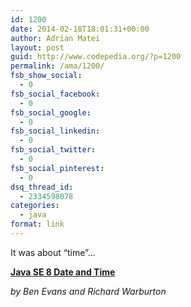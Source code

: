 ```yaml
---
id: 1200
date: 2014-02-18T18:01:31+00:00
author: Adrian Matei
layout: post
guid: http://www.codepedia.org/?p=1200
permalink: /ama/1200/
fsb_show_social:
  - 0
fsb_social_facebook:
  - 0
fsb_social_google:
  - 0
fsb_social_linkedin:
  - 0
fsb_social_twitter:
  - 0
fsb_social_pinterest:
  - 0
dsq_thread_id:
  - 2334598078
categories:
  - java
format: link
---
```

It was about &#8220;time&#8221;&#8230;

<a title="http://www.oracle.com/technetwork/articles/java/jf14-date-time-2125367.html" href="http://www.oracle.com/technetwork/articles/java/jf14-date-time-2125367.html" target="_blank"><strong>Java SE 8 Date and Time</strong></a>
  
_by Ben Evans and Richard Warburton_
